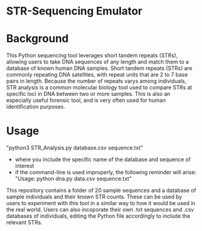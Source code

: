 # STR-Sequencing Emulator

# Background
This Python sequencing tool leverages short tandem repeats (STRs), allowing users to take DNA sequences of any length and match them to a database of known human DNA samples. Short tandem repeats (STRs) are commonly repeating DNA satellites, with repeat units that are 2 to 7 base pairs in length. Because the number of repeats varys among individuals, STR analysis is a common molecular biology tool used to compare STRs at specific loci in DNA between two or more samples. This is also an especially useful forensic tool, and is very often used for human identification purposes. 

# Usage

"python3 STR_Analysis.py database.csv sequence.txt"
- where you include the specific name of the database and sequence of interest
- if the command-line is used improperly, the following reminder will arise: "Usage: python dna.py data.csv sequence.txt"

This repository contains a folder of 20 sample sequences and a database of sample individuals and their known STR counts. These can be used by users to experiment with this tool in a similar way to how it would be used in the real world. Users can also incoporate their own .txt sequences and .csv databases of individuals, editing the Python file accordingly to include the relevant STRs.
